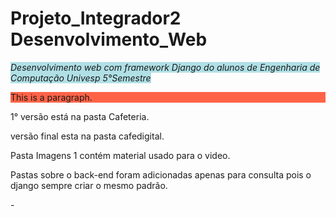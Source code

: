 # Projeto_Integrador2  Desenvolvimento_Web

<i style="background-color:powderblue;"> Desenvolvimento web com framework Django do alunos de Engenharia de Computação Univesp 5°Semestre</i>
<p style="background-color:tomato;">This is a paragraph.</p>

<p> 1° versão está na pasta Cafeteria.</p>
<p> versão final esta na pasta cafedigital. </p>
<p> Pasta Imagens 1 contém material usado para o video.</p>
<p> Pastas sobre o back-end foram adicionadas apenas para consulta pois o django sempre criar o mesmo padrão.</p>
-
